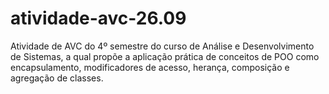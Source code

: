 # atividade-avc-26.09
Atividade de AVC do 4º semestre do curso de Análise e Desenvolvimento de Sistemas, a qual propõe a aplicação prática de conceitos de POO como encapsulamento, modificadores de acesso, herança, composição e agregação de classes.

